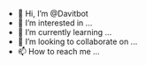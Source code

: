 - 👋 Hi, I’m @Davitbot
- 👀 I’m interested in ...
- 🌱 I’m currently learning ...
- 💞️ I’m looking to collaborate on ...
- 📫 How to reach me ...

<!---
Davitbot/Davitbot is a ✨ special ✨ repository because its `README.md` (this file) appears on your GitHub profile.
You can click the Preview link to take a look at your changes.
--->
